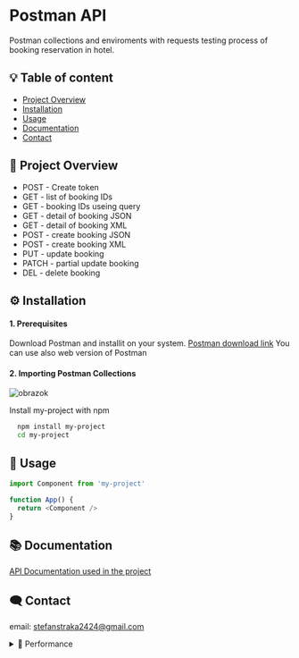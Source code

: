 
# Postman API

Postman collections and enviroments with requests testing process of booking reservation in hotel.




## :bulb: Table of content
- [Project Overview](#-project-overview)
- [Installation](#⚙️-installation)
- [Usage](#-usage)
- [Documentation](#-documentation)
- [Contact](#🗨️-contact)
## 📖 Project Overview

- POST - Create token
- GET - list of booking IDs
- GET - booking IDs useing query
- GET - detail of booking JSON
- GET - detail of booking XML
- POST - create booking JSON
- POST - create booking XML
- PUT - update booking
- PATCH - partial update booking
- DEL - delete booking
## ⚙️ Installation
#### 1. Prerequisites
Download Postman and installit on your system.
[Postman download link](https://www.postman.com/downloads/)
You can use also web version of Postman
#### 2. Importing Postman Collections
![obrazok](https://github.com/Stefan-Straka/Postman2/blob/main/Screenshots/GithubObr.png)



Install my-project with npm


```bash
  npm install my-project
  cd my-project
```
    
## 📝 Usage

```javascript
import Component from 'my-project'

function App() {
  return <Component />
}
```


## 📚 Documentation

[API Documentation used in the project](https://restful-booker.herokuapp.com/apidoc/index.html)






## 🗨️ Contact
email: stefanstraka2424@gmail.com

<details>
  <summary>🚀 Performance</summary>
  
  - **Async Projections**
  - **Snapshotting**
  - **Minimize Exceptions**
  - **Pool HTTP connections with HttpClientFactory**
  - **DbContext Pooling**

</details>
